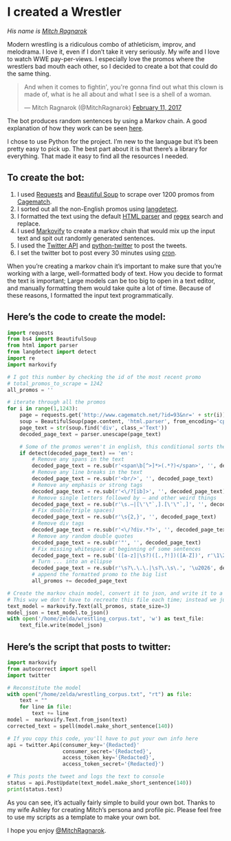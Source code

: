 # I created a Wrestler

_His name is [Mitch Ragnarok](https://twitter.com/MitchRagnarok)_

Modern wrestling is a ridiculous combo of athleticism, improv, and melodrama. I love it, even if I don’t take it very seriously.
My wife and I love to watch WWE pay-per-views. I especially love the promos where the wrestlers bad mouth each other,
so I decided to create a bot that could do the same thing.

<blockquote className="twitter-tweet" data-lang="en"><p lang="en" dir="ltr">And when it comes to fightin&#39;, you&#39;re gonna find out what this clown is made of, what is he all about and what I see is a shell of a woman.</p>&mdash; Mitch Ragnarok (@MitchRagnarok) <a href="https://twitter.com/MitchRagnarok/status/830265120043462656?ref_src=twsrc%5Etfw">February 11, 2017</a></blockquote>
<script async src="https://platform.twitter.com/widgets.js" charSet="utf-8"></script>

The bot produces random sentences by using a Markov chain. A good explanation of how they work can be seen [here](http://setosa.io/ev/markov-chains/).

I chose to use Python for the project. I’m new to the language but it’s been pretty easy to pick up.
The best part about it is that there’s a library for everything. That made it easy to find all the resources I needed.

## To create the bot:

1. I used [Requests](http://docs.python-requests.org/en/master) and [Beautiful Soup](https://www.crummy.com/software/BeautifulSoup) to scrape over 1200 promos from [Cagematch](https://www.cagematch.net/).
2. I sorted out all the non-English promos using [langdetect](https://pypi.python.org/pypi/langdetect).
3. I formatted the text using the default [HTML parser](https://docs.python.org/2/library/htmlparser.html) and [regex](https://docs.python.org/2/library/re.html) search and replace.
4. I used [Markovify](https://github.com/jsvine/markovify) to create a markov chain that would mix up the input text and spit out randomly generated sentences.
5. I used the [Twitter API](https://dev.twitter.com/index) and [python-twitter](https://github.com/bear/python-twitter) to post the tweets.
6. I set the twitter bot to post every 30 minutes using [cron](https://en.wikipedia.org/wiki/Cron).

When you’re creating a markov chain it’s important to make sure that you’re working with a large, well-formatted body of text.
How you decide to format the text is important; Large models can be too big to open in a text editor,
and manually formatting them would take quite a lot of time. Because of these reasons, I formatted the input text programmatically.

## Here’s the code to create the model:

```python
import requests
from bs4 import BeautifulSoup
from html import parser
from langdetect import detect
import re
import markovify

# I got this number by checking the id of the most recent promo
# total_promos_to_scrape = 1242
all_promos = ''

# iterate through all the promos
for i in range(1,1243):
    page = requests.get('http://www.cagematch.net/?id=93&nr=' + str(i))
    soup = BeautifulSoup(page.content, 'html.parser', from_encoding='cp1252')
    page_text = str(soup.find('div', class_='Text'))
    decoded_page_text = parser.unescape(page_text)

    # Some of the promos weren't in english, this conditional sorts them out
    if detect(decoded_page_text) == 'en':
        # Remove any spans in the text
        decoded_page_text = re.sub(r'<span\b[^>]*>(.*?)</span>', '', decoded_page_text)
        # Remove any line breaks in the text
        decoded_page_text = re.sub(r'<br/>', '', decoded_page_text)
        # Remove any emphasis or strong tags
        decoded_page_text = re.sub(r'<\/?[ib]>', '', decoded_page_text)
        # Remove single letters followed by — and other weird things
        decoded_page_text = re.sub(r'\s.—|[\'\"`,].[\'\"`,]', '', decoded_page_text)
        # Fix double/triple spaces)
        decoded_page_text = re.sub(r'\s{2,}', '', decoded_page_text)
        # Remove div tags
        decoded_page_text = re.sub(r'<\/?div.*?>', '', decoded_page_text)
        # Remove any random double quotes
        decoded_page_text = re.sub(r'"', '', decoded_page_text)
        # Fix missing whitespace at beginning of some sentences
        decoded_page_text = re.sub('([a-z]|\s?)([.,?!])([A-Z])', r'\1\2 \3', decoded_page_text)
        # Turn ... into an ellipse
        decoded_page_text = re.sub(r'\s?\.\.\.|\s?\.\s\.', '\u2026', decoded_page_text)
        # append the formatted promo to the big list
        all_promos += decoded_page_text

# Create the markov chain model, convert it to json, and write it to a file.
# This way we don't have to recreate this file each time; instead we just reconstitute it.
text_model = markovify.Text(all_promos, state_size=3)
model_json = text_model.to_json()
with open('/home/zelda/wrestling_corpus.txt', 'w') as text_file:
    text_file.write(model_json)
```

## Here’s the script that posts to twitter:

```python
import markovify
from autocorrect import spell
import twitter

# Reconstitute the model
with open("/home/zelda/wrestling_corpus.txt", "rt") as file:
    text = ""
    for line in file:
        text += line
model =  markovify.Text.from_json(text)
corrected_text = spell(model.make_short_sentence(140))

# If you copy this code, you'll have to put your own info here
api = twitter.Api(consumer_key='{Redacted}'
                  consumer_secret='{Redacted}',
                  access_token_key='{Redacted}',
                  access_token_secret='{Redacted}')

# This posts the tweet and logs the text to console
status = api.PostUpdate(text_model.make_short_sentence(140))
print(status.text)
```

As you can see, it’s actually fairly simple to build your own bot. Thanks to my wife Ashley for creating Mitch’s persona and profile pic.
Please feel free to use my scripts as a template to make your own bot.

I hope you enjoy [@MitchRagnarok](https://twitter.com/MitchRagnarok).
